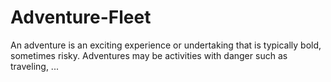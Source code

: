 # Adventure-Fleet
An adventure is an exciting experience or undertaking that is typically bold, sometimes risky. Adventures may be activities with danger such as traveling, ...
